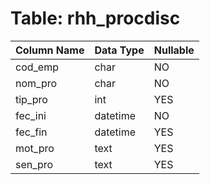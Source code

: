 # Table: rhh_procdisc

| Column Name | Data Type | Nullable |
|-------------|-----------|----------|
| cod_emp | char | NO |
| nom_pro | char | NO |
| tip_pro | int | YES |
| fec_ini | datetime | NO |
| fec_fin | datetime | YES |
| mot_pro | text | YES |
| sen_pro | text | YES |
